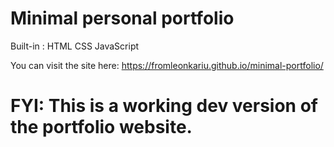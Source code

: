 # Minimal personal portfolio
Built-in :
HTML
CSS
JavaScript

You can visit the site here: https://fromleonkariu.github.io/minimal-portfolio/ 

# FYI: This is a working dev version of the portfolio website.

